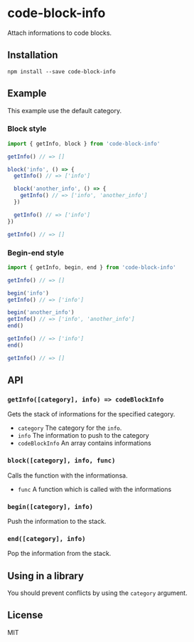 code-block-info
====
Attach informations to code blocks.

## Installation
`npm install --save code-block-info`

## Example
This example use the default category.

### Block style
```javascript
import { getInfo, block } from 'code-block-info'

getInfo() // => []

block('info', () => {
  getInfo() // => ['info']

  block('another_info', () => {
    getInfo() // => ['info', 'another_info']
  })

  getInfo() // => ['info']
})

getInfo() // => []
```

### Begin-end style
```javascript
import { getInfo, begin, end } from 'code-block-info'

getInfo() // => []

begin('info')
getInfo() // => ['info']

begin('another_info')
getInfo() // => ['info', 'another_info']
end()

getInfo() // => ['info']
end()

getInfo() // => []
```

## API

### `getInfo([category], info) => codeBlockInfo`
Gets the stack of informations for the specified category.  
- `category` The category for the `info`.
- `info` The information to push to the category
- `codeBlockInfo` An array contains informations

### `block([category], info, func)`
Calls the function with the informationsa.  
- `func` A function which is called with the informations

### `begin([category], info)`
Push the information to the stack.

### `end([category], info)`
Pop the information from the stack.

## Using in a library
You should prevent conflicts by using the `category` argument.

## License
MIT
